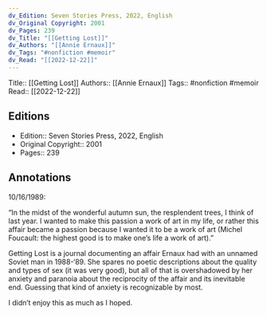 ```yaml
---
dv_Edition: Seven Stories Press, 2022, English
dv_Original Copyright: 2001
dv_Pages: 239
dv_Title: "[[Getting Lost]]"
dv_Authors: "[[Annie Ernaux]]"
dv_Tags: "#nonfiction #memoir"
dv_Read: "[[2022-12-22]]"
---
```

Title:: [[Getting Lost]]
Authors:: [[Annie Ernaux]]
Tags:: #nonfiction #memoir 
Read:: [[2022-12-22]]

## Editions
- Edition:: Seven Stories Press, 2022, English
- Original Copyright:: 2001
- Pages:: 239

## Annotations

10/16/1989:  
  
“In the midst of the wonderful autumn sun, the resplendent trees, I think of last year. I wanted to make this passion a work of art in my life, or rather this affair became a passion because I wanted it to be a work of art (Michel Foucault: the highest good is to make one’s life a work of art).”  
  
Getting Lost is a journal documenting an affair Ernaux had with an unnamed Soviet man in 1988-‘89. She spares no poetic descriptions about the quality and types of sex (it was very good), but all of that is overshadowed by her anxiety and paranoia about the reciprocity of the affair and its inevitable end. Guessing that kind of anxiety is recognizable by most.   
  
I didn’t enjoy this as much as I hoped.